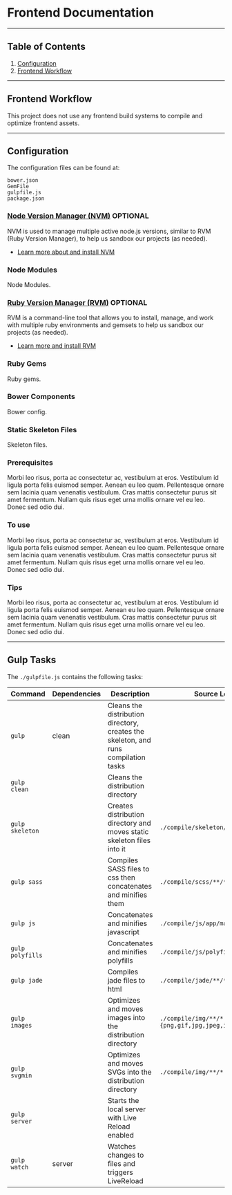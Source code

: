 # Frontend Documentation

---

## Table of Contents

1. [Configuration](#configuration)
2. [Frontend Workflow](#workflow)

---

## <a name="workflow"></a> Frontend Workflow

This project does not use any frontend build systems to compile and optimize frontend assets.

---

## <a name="configuration"></a> Configuration

The configuration files can be found at:

```
bower.json
GemFile
gulpfile.js
package.json
```

### <a name="nvm"></a> [Node Version Manager (NVM)](https://github.com/creationix/nvm) OPTIONAL

NVM is used to manage multiple active node.js versions, similar to RVM (Ruby Version Manager), to help us sandbox our projects (as needed).

* [Learn more about and install NVM](https://github.com/creationix/nvm)

### <a name="node-modules"></a> Node Modules

Node Modules.

### <a name="rvm"></a> [Ruby Version Manager (RVM)](https://rvm.io/) OPTIONAL

RVM is a command-line tool that allows you to install, manage, and work with multiple ruby environments and gemsets to help us sandbox our projects (as needed).

* [Learn more and install RVM](https://rvm.io/)

### <a name="gems"></a> Ruby Gems

Ruby gems.

### <a name="bower"></a> Bower Components

Bower config.

### <a name="skeleton"></a> Static Skeleton Files

Skeleton files.

### Prerequisites

Morbi leo risus, porta ac consectetur ac, vestibulum at eros. Vestibulum id ligula porta felis euismod semper. Aenean eu leo quam. Pellentesque ornare sem lacinia quam venenatis vestibulum. Cras mattis consectetur purus sit amet fermentum. Nullam quis risus eget urna mollis ornare vel eu leo. Donec sed odio dui.

### To use

Morbi leo risus, porta ac consectetur ac, vestibulum at eros. Vestibulum id ligula porta felis euismod semper. Aenean eu leo quam. Pellentesque ornare sem lacinia quam venenatis vestibulum. Cras mattis consectetur purus sit amet fermentum. Nullam quis risus eget urna mollis ornare vel eu leo. Donec sed odio dui.

### Tips

Morbi leo risus, porta ac consectetur ac, vestibulum at eros. Vestibulum id ligula porta felis euismod semper. Aenean eu leo quam. Pellentesque ornare sem lacinia quam venenatis vestibulum. Cras mattis consectetur purus sit amet fermentum. Nullam quis risus eget urna mollis ornare vel eu leo. Donec sed odio dui.

---

## <a name="tasks"></a> Gulp Tasks

The ```./gulpfile.js``` contains the following tasks:

| Command | Dependencies | Description | Source Location | Distribution Location |
| ------- | ------------ | ----------- | --------------- | ---------------------
| ```gulp``` | clean | Cleans the distribution directory, creates the skeleton, and runs compilation tasks | | |
| ```gulp clean``` | | Cleans the distribution directory | | |
| ```gulp skeleton``` |  | Creates distribution directory and moves static skeleton files into it | ```./compile/skeleton/**``` | ```./public/*``` |
| ```gulp sass``` |  | Compiles SASS files to css then concatenates and minifies them  | ```./compile/scss/**/*.scss``` | ````./public/assets/css/**/*.css``` |
| ```gulp js``` |  | Concatenates and minifies javascript | ```./compile/js/app/main.js``` | ```./public/assets/js/main.js``` |
| ```gulp polyfills``` | | Concatenates and minifies polyfills | ```./compile/js/polyfills/polyfills.js``` | ```./public/assets/js/polyfills.js``` |
| ```gulp jade``` |  | Compiles jade files to html | ```./compile/jade/**/*.jade``` | ```./public/**/*.html``` |
| ```gulp images``` |  | Optimizes and moves images into the distribution directory | ```./compile/img/**/*.{png,gif,jpg,jpeg,ico}``` | ```./public/assets/img/**/*``` |
| ```gulp svgmin``` |  | Optimizes and moves SVGs into the distribution directory | ```./compile/img/**/*.svg``` | ```./public/assets/img/**/*``` |
| ```gulp server``` | | Starts the local server with Live Reload enabled | | |
| ```gulp watch``` | server | Watches changes to files and triggers LiveReload | | |